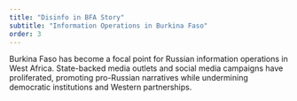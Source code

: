 ```yaml
---
title: "Disinfo in BFA Story"
subtitle: "Information Operations in Burkina Faso"
order: 3
---
```


Burkina Faso has become a focal point for Russian information operations in West Africa. State-backed media outlets and social media campaigns have proliferated, promoting pro-Russian narratives while undermining democratic institutions and Western partnerships.

